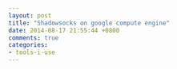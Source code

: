 ```yaml
---
layout: post
title: "Shadowsocks on google compute engine"
date: 2014-08-17 21:55:44 +0800
comments: true
categories: 
- tools-i-use
---
```

